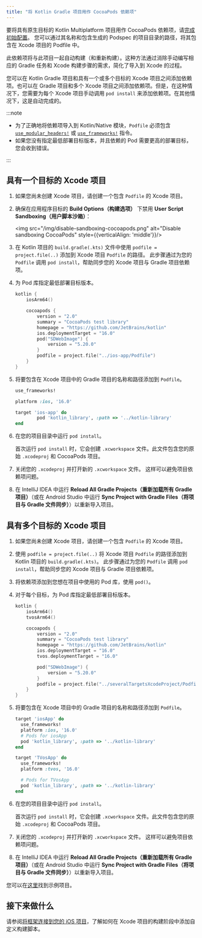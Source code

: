 ```yaml
---
title: "将 Kotlin Gradle 项目用作 CocoaPods 依赖项"
---
```

要将具有原生目标的 Kotlin Multiplatform 项目用作 CocoaPods 依赖项，请[完成初始配置](native-cocoapods.md#set-up-an-environment-to-work-with-cocoapods)。
您可以通过其名称和包含生成的 Podspec 的项目目录的路径，将其包含在 Xcode 项目的 Podfile 中。

此依赖项将与此项目一起自动构建（和重新构建）。这种方法通过消除手动编写相应的 Gradle 任务和 Xcode 构建步骤的需求，简化了导入到 Xcode 的过程。

您可以在 Kotlin Gradle 项目和具有一个或多个目标的 Xcode 项目之间添加依赖项。也可以在 Gradle 项目和多个 Xcode 项目之间添加依赖项。但是，在这种情况下，您需要为每个 Xcode 项目手动调用 `pod install` 来添加依赖项。在其他情况下，这是自动完成的。

:::note
* 为了正确地将依赖项导入到 Kotlin/Native 模块，`Podfile` 必须包含
  [`use_modular_headers!`](https://guides.cocoapods.org/syntax/podfile.html#use_modular_headers_bang) 或
  [`use_frameworks!`](https://guides.cocoapods.org/syntax/podfile.html#use_frameworks_bang) 指令。
* 如果您没有指定最低部署目标版本，并且依赖的 Pod 需要更高的部署目标，您会收到错误。

:::

## 具有一个目标的 Xcode 项目

1. 如果您尚未创建 Xcode 项目，请创建一个包含 `Podfile` 的 Xcode 项目。
2. 确保在应用程序目标的 **Build Options（构建选项）** 下禁用 **User Script Sandboxing（用户脚本沙箱）**：

   <img src="/img/disable-sandboxing-cocoapods.png" alt="Disable sandboxing CocoaPods" style={{verticalAlign: 'middle'}}/>

3. 在 Kotlin 项目的 `build.gradle(.kts)` 文件中使用 `podfile = project.file(..)` 添加到 Xcode 项目 `Podfile` 的路径。
   此步骤通过为您的 `Podfile` 调用 `pod install`，帮助同步您的 Xcode 项目与 Gradle 项目依赖项。
4. 为 Pod 库指定最低部署目标版本。

    ```kotlin
    kotlin {
        iosArm64()

        cocoapods {
            version = "2.0"
            summary = "CocoaPods test library"
            homepage = "https://github.com/JetBrains/kotlin"
            ios.deploymentTarget = "16.0"
            pod("SDWebImage") {
                version = "5.20.0"
            }
            podfile = project.file("../ios-app/Podfile")
        }
    }
    ```

5. 将要包含在 Xcode 项目中的 Gradle 项目的名称和路径添加到 `Podfile`。

    ```ruby
    use_frameworks!

    platform :ios, '16.0'

    target 'ios-app' do
            pod 'kotlin_library', :path => '../kotlin-library'
    end
    ```

6. 在您的项目目录中运行 `pod install`。

   首次运行 `pod install` 时，它会创建 `.xcworkspace` 文件。此文件包含您的原始 `.xcodeproj` 和 CocoaPods 项目。
7. 关闭您的 `.xcodeproj` 并打开新的 `.xcworkspace` 文件。 这样可以避免项目依赖项问题。
8. 在 IntelliJ IDEA 中运行 **Reload All Gradle Projects（重新加载所有 Gradle 项目）**（或在 Android Studio 中运行 **Sync Project with Gradle Files（将项目与 Gradle 文件同步）**）以重新导入项目。

## 具有多个目标的 Xcode 项目

1. 如果您尚未创建 Xcode 项目，请创建一个包含 `Podfile` 的 Xcode 项目。
2. 使用 `podfile = project.file(..)` 将 Xcode 项目 `Podfile` 的路径添加到 Kotlin 项目的 `build.gradle(.kts)`。
   此步骤通过为您的 `Podfile` 调用 `pod install`，帮助同步您的 Xcode 项目与 Gradle 项目依赖项。
3. 将依赖项添加到您想在项目中使用的 Pod 库，使用 `pod()`。
4. 对于每个目标，为 Pod 库指定最低部署目标版本。

    ```kotlin
    kotlin {
        iosArm64()
        tvosArm64()

        cocoapods {
            version = "2.0"
            summary = "CocoaPods test library"
            homepage = "https://github.com/JetBrains/kotlin"
            ios.deploymentTarget = "16.0"
            tvos.deploymentTarget = "16.0"

            pod("SDWebImage") {
                version = "5.20.0"
            }
            podfile = project.file("../severalTargetsXcodeProject/Podfile") // specify the path to the Podfile
        }
    }
    ```

5. 将要包含在 Xcode 项目中的 Gradle 项目的名称和路径添加到 `Podfile`。

    ```ruby
    target 'iosApp' do
      use_frameworks!
      platform :ios, '16.0'
      # Pods for iosApp
      pod 'kotlin_library', :path => '../kotlin-library'
    end

    target 'TVosApp' do
      use_frameworks!
      platform :tvos, '16.0'

      # Pods for TVosApp
      pod 'kotlin_library', :path => '../kotlin-library'
    end
    ```

6. 在您的项目目录中运行 `pod install`。

   首次运行 `pod install` 时，它会创建 `.xcworkspace` 文件。此文件包含您的原始 `.xcodeproj` 和 CocoaPods 项目。
7. 关闭您的 `.xcodeproj` 并打开新的 `.xcworkspace` 文件。 这样可以避免项目依赖项问题。
8. 在 IntelliJ IDEA 中运行 **Reload All Gradle Projects（重新加载所有 Gradle 项目）**（或在 Android Studio 中运行 **Sync Project with Gradle Files（将项目与 Gradle 文件同步）**）以重新导入项目。

您可以在[这里](https://github.com/Kotlin/kmm-with-cocoapods-multitarget-xcode-sample)找到示例项目。

## 接下来做什么

请参阅[将框架连接到您的 iOS 项目](https://www.jetbrains.com/help/kotlin-multiplatform-dev/multiplatform-integrate-in-existing-app.html#connect-the-framework-to-your-ios-project)，了解如何在 Xcode 项目的构建阶段中添加自定义构建脚本。